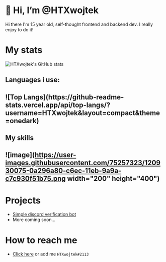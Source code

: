 # 👋 Hi, I’m @HTXwojtek

Hi there I'm 15 year old, self-thought frontend and backend dev. I really enjoy to do it!



# My stats
  
<!--[![HTXwojtek's GitHub stats](https://github-readme-stats.vercel.app/api?username=HTXwojtek)](https://github.com/anuraghazra/github-readme-stats)-->
![HTXwojtek's GitHub stats](https://github-readme-stats.vercel.app/api?username=HTXwojtek&show_icons=true&theme=onedark)

<h2>Languages i use:<h2>
<!--![HTXwojtek's GitHub stats](https://github-readme-stats.vercel.app/api?username=HTXalpha&show_icons=true&theme=radical)-->
<!--[![Top Langs](https://github-readme-stats.vercel.app/api/top-langs/?username=HTXalpha)](https://github.com/anuraghazra/github-readme-stats)-->
![Top Langs](https://github-readme-stats.vercel.app/api/top-langs/?username=HTXwojtek&layout=compact&theme=onedark)<!--(https://github.com/anuraghazra/github-readme-stats)-->

<h2>My skills<h2>

 ![image](https://user-images.githubusercontent.com/75257323/120930075-0a296a80-c6ec-11eb-9a9a-c7c930f51b75.png width="200" height="400")






# Projects

* [Simple discord verification bot](https://github.com/HTXwojtek/Simple-Discord-verification-bot)
* More coming soon...


# How to reach me

- [Click here](https://discord.com/users/591899182793621527) or add me `HTXwojtek#2113`







<!---
- 👋 Hi, I’m @HTXalpha
- 👀 I’m in the process if creating a multipurpose discord bot.
- 🌱 I’m currently learning Javascript
- 📫 How to reach me ...
* You can reach me on discord HTXwojtek#2113
--->
<!---
HTXwojtek/HTXwojtek is a ✨ special ✨ repository because its `README.md` (this file) appears on your GitHub profile.
You can click the Preview link to take a look at your changes.
--->











<!--- 👋 Hi, I’m @HTXwojtek
- 👀 I’m interested in ...
- 🌱 I’m currently learning ...
- 💞️ I’m looking to collaborate on ...
- 📫 How to reach me ...--->

<!---
HTXwojtek/HTXwojtek is a ✨ special ✨ repository because its `README.md` (this file) appears on your GitHub profile.
You can click the Preview link to take a look at your changes.
--->
